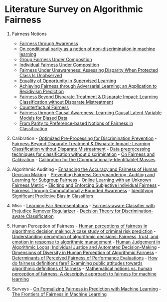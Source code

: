 # Literature Survey on Algorithmic Fairness


1. Fairness Notions
	- [Fairness through Awareness](https://arxiv.org/pdf/1104.3913.pdf)
	- [On conditional parity as a notion of non-discrimination in machine learning](https://arxiv.org/pdf/1706.08519.pdf)
	- [Group Fairness Under Composition](https://www.fatml.org/media/documents/group_fairness_under_composition.pdf)
	- [Individual Fairness Under Composition](https://www.fatml.org/media/documents/individual_fairness_under_composition.pdf)
	- [Fairness Under Unawareness: Assessing Disparity When Protected Class Is Unobserved](https://arxiv.org/pdf/1811.11154.pdf)
	- [Equality of Opportunity in Supervised Learning](https://papers.nips.cc/paper/6374-equality-of-opportunity-in-supervised-learning.pdf)
	- [Achieving Fairness through Adversarial Learning: an Application to Recidivism Prediction](https://arxiv.org/pdf/1807.00199.pdf)
	- [Fairness Beyond Disparate Treatment & Disparate Impact: Learning Classification without Disparate Mistreatment](https://arxiv.org/pdf/1610.08452.pdf)
	- [Counterfactual Fairness](https://arxiv.org/pdf/1703.06856.pdf)
	- [Fairness through Causal Awareness: Learning Causal Latent-Variable Models for Biased Data](https://arxiv.org/pdf/1809.02519.pdf)
	- [From Parity to Preference-based Notions of Fairness in Classification](https://arxiv.org/pdf/1707.00010.pdf)
	
	
2. Calibration
		- [Optimized Pre-Processing for Discrimination Prevention](https://papers.nips.cc/paper/6988-optimized-pre-processing-for-discrimination-prevention.pdf)
		- [Fairness Beyond Disparate Treatment & Disparate Impact: Learning Classification without Disparate Mistreatment](https://arxiv.org/pdf/1610.08452.pdf)
		- [Data preprocessing techniques for classification without discrimination](https://link.springer.com/content/pdf/10.1007%2Fs10115-011-0463-8.pdf)
		- [On Fairness and Calibration](https://arxiv.org/pdf/1709.02012.pdf)
		- [Calibration for the (Computationally-Identifiable) Masses](https://arxiv.org/pdf/1711.08513.pdf)

		
		
3. Algorithmic Auditing 
		- [Enhancing the Accuracy and Fairness of Human Decision Making](https://arxiv.org/pdf/1805.10318.pdf)
		- [Preventing Fairness Gerrymandering: Auditing and Learning for Subgroup Fairness](https://arxiv.org/pdf/1711.05144.pdf)
		- [Online Learning with an Unknown Fairness Metric](https://arxiv.org/pdf/1802.06936.pdf)
		- [Eliciting and Enforcing Subjective Individual Fairness](https://arxiv.org/pdf/1905.10660.pdf)
		- [Fairness Through Computationally-Bounded Awareness](https://arxiv.org/pdf/1803.03239.pdf)
		- [Identifying Significant Predictive Bias in Classifiers](https://arxiv.org/pdf/1611.08292.pdf)
		
4. Misc
		- [Learning Fair Representations](https://www.cs.toronto.edu/~toni/Papers/icml-final.pdf)
		- [Fairness-aware Classifier with Prejudice Remover Regularizer](http://citeseerx.ist.psu.edu/viewdoc/download?doi=10.1.1.297.566&rep=rep1&type=pdf)
		- [Decision Theory for Discrimination-aware Classification](https://mine.kaust.edu.sa/Documents/papers/ICDM_2012.pdf)
		
5. Human Perception of Fairness
		- [Human perceptions of fairness in algorithmic decision making: A case study of criminal risk prediction](https://arxiv.org/pdf/1802.09548.pdf)
		- [Understanding perception of algorithmic decisions: Fairness, trust, and emotion in response to algorithmic management](https://journals.sagepub.com/doi/pdf/10.1177/2053951718756684)
		- [Human Judgement in Algorithmic Loops; Individual Justice and Automated Decision-Making](https://papers.ssrn.com/sol3/papers.cfm?abstract_id=3452030)
		- [Dimensions of Diversity in Human Perception of Algorithmic Fairness](https://arxiv.org/pdf/2005.00808.pdf)
		- [Determinants of Perceived Fairness of Performance Evaluations](https://citeseerx.ist.psu.edu/viewdoc/download?doi=10.1.1.464.8544&rep=rep1&type=pdf)
		- [How do fairness definitions fare? Examining public attitudes towards algorithmic definitions of fairness](https://arxiv.org/pdf/1811.03654.pdf)
		- [Mathematical notions vs. human perception of fairness: A descriptive approach to fairness for machine learning](https://arxiv.org/pdf/1902.04783.pdf)
		
6. Surveys
		- [On Formalizing Fairness in Prediction with Machine Learning](https://www.fatml.org/media/documents/formalizing_fairness_in_prediction_with_ml.pdf)
		- [The Frontiers of Fairness in Machine Learning](https://arxiv.org/pdf/1810.08810.pdf)
